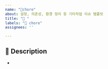 ```yaml
---
name: "🧹chore"
about: 설정, 의존성, 환경 정리 등 기타작업 이슈 템플릿
title: "🧹️ "
labels: "🧹 chore"
assignees: ''

---
```


## 📌 Description

- 
